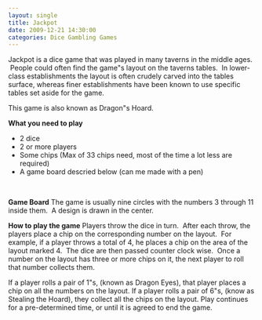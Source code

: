 ```yaml
---
layout: single
title: Jackpot
date: 2009-12-21 14:30:00
categories: Dice Gambling Games
---
```

Jackpot is a dice game that was played in many taverns in the middle ages.  People could often find the game&quot;s layout on the taverns tables.  In lower-class establishments the layout is often crudely carved into the tables surface, whereas finer establishments have been known to use specific tables set aside for the game.

This game is also known as Dragon&quot;s Hoard.

<strong>What you need to play</strong>

<strong>
<ul>
	<li><span style="font-weight: normal;">2 dice</span></li>
	<li><span style="font-weight: normal;">2 or more players</span></li>
	<li><span style="font-weight: normal;">Some chips (Max of 33 chips need, most of the time a lot less are required)</span></li>
	<li><span style="font-weight: normal;">A game board descried below (can me made with a pen)</span></li>
</ul>
</strong>

 

<strong>Game Board</strong>
The game is usually nine circles with the numbers 3 through 11 inside them.  A design is drawn in the center.

<strong>How to play the game</strong>
Players throw the dice in turn.  After each throw, the players place a chip on the corresponding number on the layout.  For example, if a player throws a total of 4, he places a chip on the area of the layout marked 4.  The dice are then passed counter clock wise.  Once a number on the layout has three or more chips on it, the next player to roll that number collects them.

If a player rolls a pair of 1&quot;s, (known as Dragon Eyes), that player places a chip on all the numbers on the layout.
If a player rolls a pair of 6&quot;s, (know as Stealing the Hoard), they collect all the chips on the layout.
Play continues for a pre-determined time, or until it is agreed to end the game.
